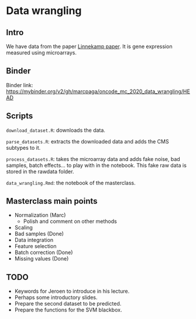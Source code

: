# Data wrangling

## Intro

We have data from the paper [Linnekamp paper](https://www.nature.com/articles/s41418-017-0011-5). It is gene expression measured using microarrays.

## Binder

Binder link: https://mybinder.org/v2/gh/marcpaga/oncode_mc_2020_data_wrangling/HEAD

## Scripts

`download_dataset.R`: downloads the data.

`parse_datasets.R`: extracts the downloaded data and adds the CMS subtypes to it.

`process_datasets.R`: takes the microarray data and adds fake noise, bad samples, batch effects... to play with in the notebook. This fake raw data is stored in the rawdata folder.

`data_wrangling.Rmd`: the notebook of the masterclass.

## Masterclass main points

- Normalization (Marc)
  - Polish and comment on other methods
- Scaling
- Bad samples (Done)
- Data integration
- Feature selection
- Batch correction (Done)
- Missing values (Done)

## TODO

- Keywords for Jeroen to introduce in his lecture.
- Perhaps some introductory slides.
- Prepare the second dataset to be predicted.
- Prepare the functions for the SVM blackbox.